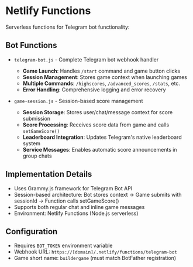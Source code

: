 # Netlify Functions

Serverless functions for Telegram bot functionality:

## Bot Functions
- `telegram-bot.js` - Complete Telegram bot webhook handler
  - **Game Launch**: Handles `/start` command and game button clicks
  - **Session Management**: Stores game context when launching games
  - **Multiple Commands**: `/highscores`, `/advanced_scores`, `/stats`, etc.
  - **Error Handling**: Comprehensive logging and error recovery

- `game-session.js` - Session-based score management
  - **Session Storage**: Stores user/chat/message context for score submission
  - **Score Processing**: Receives score data from game and calls `setGameScore()`
  - **Leaderboard Integration**: Updates Telegram's native leaderboard system
  - **Service Messages**: Enables automatic score announcements in group chats

## Implementation Details
- Uses Grammy.js framework for Telegram Bot API
- Session-based architecture: Bot stores context → Game submits with sessionId → Function calls setGameScore()
- Supports both regular chat and inline game messages
- Environment: Netlify Functions (Node.js serverless)

## Configuration
- Requires `BOT_TOKEN` environment variable
- Webhook URL: `https://[domain]/.netlify/functions/telegram-bot`
- Game short name: `buildergame` (must match BotFather registration)
